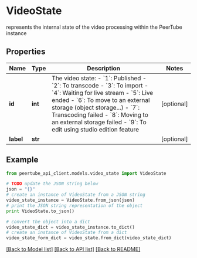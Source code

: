 # VideoState

represents the internal state of the video processing within the PeerTube instance

## Properties
Name | Type | Description | Notes
------------ | ------------- | ------------- | -------------
**id** | **int** | The video state: - &#x60;1&#x60;: Published - &#x60;2&#x60;: To transcode - &#x60;3&#x60;: To import - &#x60;4&#x60;: Waiting for live stream - &#x60;5&#x60;: Live ended - &#x60;6&#x60;: To move to an external storage (object storage...) - &#x60;7&#x60;: Transcoding failed - &#x60;8&#x60;: Moving to an external storage failed - &#x60;9&#x60;: To edit using studio edition feature  | [optional] 
**label** | **str** |  | [optional] 

## Example

```python
from peertube_api_client.models.video_state import VideoState

# TODO update the JSON string below
json = "{}"
# create an instance of VideoState from a JSON string
video_state_instance = VideoState.from_json(json)
# print the JSON string representation of the object
print VideoState.to_json()

# convert the object into a dict
video_state_dict = video_state_instance.to_dict()
# create an instance of VideoState from a dict
video_state_form_dict = video_state.from_dict(video_state_dict)
```
[[Back to Model list]](../README.md#documentation-for-models) [[Back to API list]](../README.md#documentation-for-api-endpoints) [[Back to README]](../README.md)



